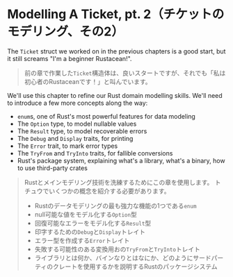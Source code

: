 # Modelling A Ticket, pt. 2（チケットのモデリング、その2）

The `Ticket` struct we worked on in the previous chapters is a good start,
but it still screams "I'm a beginner Rustacean!".

> 前の章で作業した`Ticket`構造体は、良いスタートですが、それでも「私は初心者のRustaceanです！」と叫んでいます。

We'll use this chapter to refine our Rust domain modelling skills.
We'll need to introduce a few more concepts along the way:

- `enum`s, one of Rust's most powerful features for data modeling
- The `Option` type, to model nullable values
- The `Result` type, to model recoverable errors
- The `Debug` and `Display` traits, for printing
- The `Error` trait, to mark error types
- The `TryFrom` and `TryInto` traits, for fallible conversions
- Rust's package system, explaining what's a library, what's a binary, how to use third-party crates

> Rustとメインモデリング技術を洗練するためにこの章を使用します。
> トチュウでいくつかの概念を紹介する必要があります。
>
> - Rustのデータモデリングの最も強力な機能の1つである`enum`
> - null可能な値をモデル化する`Option`型
> - 回復可能なエラーをモデル化する`Result`型
> - 印字するための`Debug`と`Display`トレイト
> - エラー型を作成する`Error`トレイト
> - 失敗する可能性のある変換用おの`TryFrom`と`TryInto`トレイト
> - ライブラリとは何か、バインなりとはなにか、どのようにサードパーティのクレートを使用するかを説明するRustのパッケージシステム
